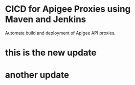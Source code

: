 # CICD for Apigee Proxies using Maven and Jenkins
Automate build and deployment of Apigee API proxies.

# this is the new update
# another update
